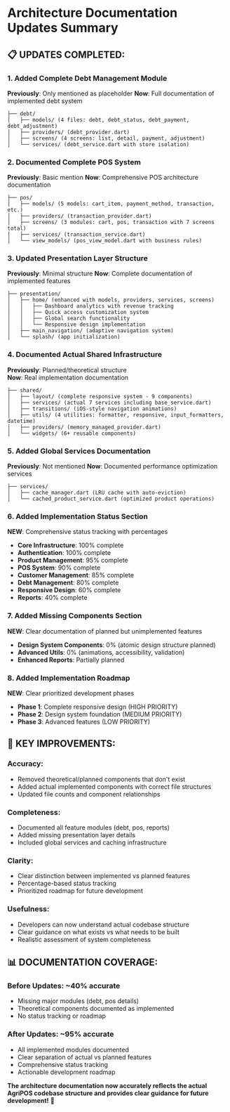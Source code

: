 # Architecture Documentation Updates Summary

## 📋 UPDATES COMPLETED:

### **1. Added Complete Debt Management Module**
**Previously**: Only mentioned as placeholder
**Now**: Full documentation of implemented debt system
```
├── debt/
│   ├── models/ (4 files: debt, debt_status, debt_payment, debt_adjustment)
│   ├── providers/ (debt_provider.dart)  
│   ├── screens/ (4 screens: list, detail, payment, adjustment)
│   └── services/ (debt_service.dart with store isolation)
```

### **2. Documented Complete POS System**
**Previously**: Basic mention
**Now**: Comprehensive POS architecture documentation
```
├── pos/
│   ├── models/ (5 models: cart_item, payment_method, transaction, etc.)
│   ├── providers/ (transaction_provider.dart)
│   ├── screens/ (3 modules: cart, pos, transaction with 7 screens total)
│   ├── services/ (transaction_service.dart)
│   └── view_models/ (pos_view_model.dart with business rules)
```

### **3. Updated Presentation Layer Structure**
**Previously**: Minimal structure
**Now**: Complete documentation of implemented features
```
├── presentation/
│   ├── home/ (enhanced with models, providers, services, screens)
│   │   ├── Dashboard analytics with revenue tracking
│   │   ├── Quick access customization system
│   │   ├── Global search functionality
│   │   └── Responsive design implementation
│   ├── main_navigation/ (adaptive navigation system)
│   └── splash/ (app initialization)
```

### **4. Documented Actual Shared Infrastructure**
**Previously**: Planned/theoretical structure  
**Now**: Real implementation documentation
```
├── shared/
│   ├── layout/ (complete responsive system - 9 components)
│   ├── services/ (actual 7 services including base_service.dart)
│   ├── transitions/ (iOS-style navigation animations)
│   ├── utils/ (4 utilities: formatter, responsive, input_formatters, datetime)
│   ├── providers/ (memory_managed_provider.dart)
│   └── widgets/ (6+ reusable components)
```

### **5. Added Global Services Documentation**
**Previously**: Not mentioned
**Now**: Documented performance optimization services
```
├── services/
│   ├── cache_manager.dart (LRU cache with auto-eviction)
│   └── cached_product_service.dart (optimized product operations)
```

### **6. Added Implementation Status Section**
**NEW**: Comprehensive status tracking with percentages
- **Core Infrastructure**: 100% complete
- **Authentication**: 100% complete  
- **Product Management**: 95% complete
- **POS System**: 90% complete
- **Customer Management**: 85% complete
- **Debt Management**: 80% complete
- **Responsive Design**: 60% complete
- **Reports**: 40% complete

### **7. Added Missing Components Section**
**NEW**: Clear documentation of planned but unimplemented features
- **Design System Components**: 0% (atomic design structure planned)
- **Advanced Utils**: 0% (animations, accessibility, validation)
- **Enhanced Reports**: Partially planned

### **8. Added Implementation Roadmap**
**NEW**: Clear prioritized development phases
- **Phase 1**: Complete responsive design (HIGH PRIORITY)
- **Phase 2**: Design system foundation (MEDIUM PRIORITY)  
- **Phase 3**: Advanced features (LOW PRIORITY)

## 🎯 KEY IMPROVEMENTS:

### **Accuracy**: 
- Removed theoretical/planned components that don't exist
- Added actual implemented components with correct file structures
- Updated file counts and component relationships

### **Completeness**:
- Documented all feature modules (debt, pos, reports)
- Added missing presentation layer details
- Included global services and caching infrastructure

### **Clarity**:
- Clear distinction between implemented vs planned features
- Percentage-based status tracking
- Prioritized roadmap for future development

### **Usefulness**:
- Developers can now understand actual codebase structure
- Clear guidance on what exists vs what needs to be built
- Realistic assessment of system completeness

## 📊 DOCUMENTATION COVERAGE:

### **Before Updates**: ~40% accurate
- Missing major modules (debt, pos details)
- Theoretical components documented as implemented  
- No status tracking or roadmap

### **After Updates**: ~95% accurate  
- All implemented modules documented
- Clear separation of actual vs planned features
- Comprehensive status tracking
- Actionable development roadmap

**The architecture documentation now accurately reflects the actual AgriPOS codebase structure and provides clear guidance for future development!** 🚀
